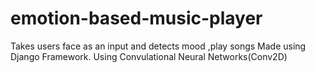 # emotion-based-music-player
Takes users face as an input and detects mood ,play songs 
Made using Django Framework.
Using Convulational Neural Networks(Conv2D)

